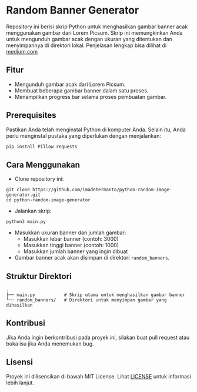 # Random Banner Generator

Repository ini berisi skrip Python untuk menghasilkan gambar banner acak menggunakan gambar dari Lorem Picsum. Skrip ini memungkinkan Anda untuk mengunduh gambar acak dengan ukuran yang ditentukan dan menyimpannya di direktori lokal. Penjelasan lengkap bisa dilihat di [medium.com](https://imadehermanto.medium.com/membuat-gambar-banner-acak-dengan-python-010be472d16b)

## Fitur

- Mengunduh gambar acak dari Lorem Picsum.
- Membuat beberapa gambar banner dalam satu proses.
- Menampilkan progress bar selama proses pembuatan gambar.

## Prerequisites

Pastikan Anda telah menginstal Python di komputer Anda. Selain itu, Anda perlu menginstal pustaka yang diperlukan dengan menjalankan:

```bash
pip install Pillow requests
```
## Cara Menggunakan
- Clone repository ini:
```
git clone https://github.com/imadehermanto/python-random-image-generator.git 
cd python-random-image-generator
``` 
- Jalankan skrip:
```
python3 main.py
```
- Masukkan ukuran banner dan jumlah gambar:
   - Masukkan lebar banner (contoh: 3000)
   - Masukkan tinggi banner (contoh: 1000)
   - Masukkan jumlah banner yang ingin dibuat
- Gambar banner acak akan disimpan di direktori `random_banners`.

## Struktur Direktori

```
.
├── main.py           # Skrip utama untuk menghasilkan gambar banner
└── random_banners/   # Direktori untuk menyimpan gambar yang dihasilkan
```

## Kontribusi
Jika Anda ingin berkontribusi pada proyek ini, silakan buat pull request atau buka isu jika Anda menemukan bug.

## Lisensi
Proyek ini dilisensikan di bawah MIT License. Lihat [LICENSE](https://github.com/imadehermanto/python-random-image-generator/blob/main/LICENSE) untuk informasi lebih lanjut.
